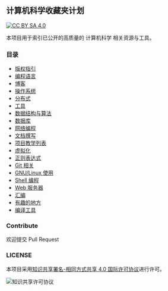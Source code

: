 ## 计算机科学收藏夹计划

[![CC BY SA 4.0](https://img.shields.io/github/license/XUPTLinuxGroup2020/Favorites?style=flat-square)](https://creativecommons.org/licenses/by-sa/4.0/)

本项目用于索引已公开的高质量的 计算机科学 相关资源与工具。


### 目录

- [版权指引](CopyrightGuidelines.md)
- [编程语言](ProgrammingLanguage.md)
- [博客](Blog.md)
- [操作系统](OperatingSystem.md)
- [分布式](Distributed.md)
- [工具](Tools.md)
- [数据结构与算法](DataStructuresAndAlgorithms.md)
- [数据库](DataBase.md)
- [网络编程](NetworkProgramming.md)
- [文档撰写](Documentation.md)
- [项目教学列表](ProjectList.md)
- [虚拟化](Virtualization.md)
- [正则表达式](Regex.md)
- [Git 相关](Git.md)
- [GNU/Linux 使用](Linux.md)
- [Shell 编程](Shell.md)
- [Web 服务器](WebServer.md)
- [汇编](Asm.md)
- [有趣的地方](JustForFun.md)
- [编译工具](/home/bokket/Favoritecompilation.md)

### Contribute

欢迎提交 Pull Request

### LICENSE


本项目采用[知识共享署名-相同方式共享 4.0 国际许可协议](https://creativecommons.org/licenses/by-sa/4.0/)进行许可。

![知识共享许可协议](https://i.creativecommons.org/l/by-sa/4.0/88x31.png)